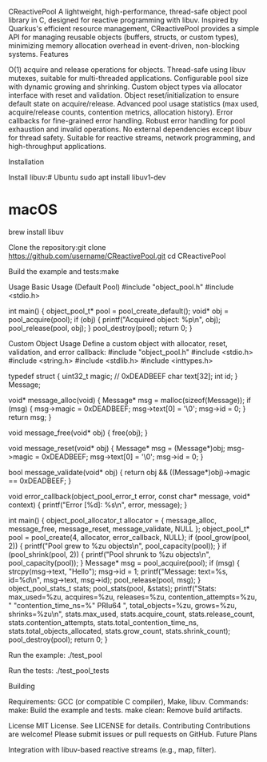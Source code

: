 CReactivePool
A lightweight, high-performance, thread-safe object pool library in C, designed for reactive programming with libuv. Inspired by Quarkus's efficient resource management, CReactivePool provides a simple API for managing reusable objects (buffers, structs, or custom types), minimizing memory allocation overhead in event-driven, non-blocking systems.
Features

O(1) acquire and release operations for objects.
Thread-safe using libuv mutexes, suitable for multi-threaded applications.
Configurable pool size with dynamic growing and shrinking.
Custom object types via allocator interface with reset and validation.
Object reset/initialization to ensure default state on acquire/release.
Advanced pool usage statistics (max used, acquire/release counts, contention metrics, allocation history).
Error callbacks for fine-grained error handling.
Robust error handling for pool exhaustion and invalid operations.
No external dependencies except libuv for thread safety.
Suitable for reactive streams, network programming, and high-throughput applications.

Installation

Install libuv:# Ubuntu
sudo apt install libuv1-dev
# macOS
brew install libuv


Clone the repository:git clone https://github.com/username/CReactivePool.git
cd CReactivePool


Build the example and tests:make



Usage
Basic Usage (Default Pool)
#include "object_pool.h"
#include <stdio.h>

int main() {
    object_pool_t* pool = pool_create_default();
    void* obj = pool_acquire(pool);
    if (obj) {
        printf("Acquired object: %p\n", obj);
        pool_release(pool, obj);
    }
    pool_destroy(pool);
    return 0;
}

Custom Object Usage
Define a custom object with allocator, reset, validation, and error callback:
#include "object_pool.h"
#include <stdio.h>
#include <string.h>
#include <stdlib.h>
#include <inttypes.h>

typedef struct {
    uint32_t magic; // 0xDEADBEEF
    char text[32];
    int id;
} Message;

void* message_alloc(void) {
    Message* msg = malloc(sizeof(Message));
    if (msg) {
        msg->magic = 0xDEADBEEF;
        msg->text[0] = '\0';
        msg->id = 0;
    }
    return msg;
}

void message_free(void* obj) {
    free(obj);
}

void message_reset(void* obj) {
    Message* msg = (Message*)obj;
    msg->magic = 0xDEADBEEF;
    msg->text[0] = '\0';
    msg->id = 0;
}

bool message_validate(void* obj) {
    return obj && ((Message*)obj)->magic == 0xDEADBEEF;
}

void error_callback(object_pool_error_t error, const char* message, void* context) {
    printf("Error [%d]: %s\n", error, message);
}

int main() {
    object_pool_allocator_t allocator = { message_alloc, message_free, message_reset, message_validate, NULL };
    object_pool_t* pool = pool_create(4, allocator, error_callback, NULL);
    if (pool_grow(pool, 2)) {
        printf("Pool grew to %zu objects\n", pool_capacity(pool));
    }
    if (pool_shrink(pool, 2)) {
        printf("Pool shrunk to %zu objects\n", pool_capacity(pool));
    }
    Message* msg = pool_acquire(pool);
    if (msg) {
        strcpy(msg->text, "Hello");
        msg->id = 1;
        printf("Message: text=%s, id=%d\n", msg->text, msg->id);
        pool_release(pool, msg);
    }
    object_pool_stats_t stats;
    pool_stats(pool, &stats);
    printf("Stats: max_used=%zu, acquires=%zu, releases=%zu, contention_attempts=%zu, "
           "contention_time_ns=%" PRIu64 ", total_objects=%zu, grows=%zu, shrinks=%zu\n",
           stats.max_used, stats.acquire_count, stats.release_count,
           stats.contention_attempts, stats.total_contention_time_ns,
           stats.total_objects_allocated, stats.grow_count, stats.shrink_count);
    pool_destroy(pool);
    return 0;
}

Run the example:
./test_pool

Run the tests:
./test_pool_tests

Building

Requirements: GCC (or compatible C compiler), Make, libuv.
Commands:
make: Build the example and tests.
make clean: Remove build artifacts.



License
MIT License. See LICENSE for details.
Contributing
Contributions are welcome! Please submit issues or pull requests on GitHub.
Future Plans

Integration with libuv-based reactive streams (e.g., map, filter).

